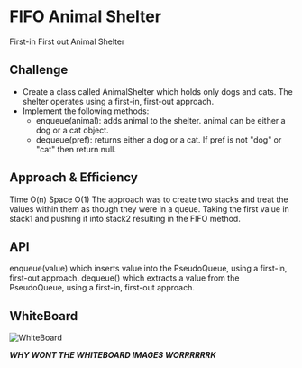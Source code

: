 # FIFO Animal Shelter
First-in First out Animal Shelter

## Challenge
* Create a class called AnimalShelter which holds only dogs and cats. The shelter operates using a first-in, first-out approach.
* Implement the following methods:
    - enqueue(animal): adds animal to the shelter. animal can be either a dog or a cat object.
    - dequeue(pref): returns either a dog or a cat. If pref is not "dog" or "cat" then return null.

## Approach & Efficiency
Time O(n)
Space O(1)
The approach was to create two stacks and treat the values within them as though they were in a queue. Taking the first value in stack1 and pushing it into stack2 resulting in the FIFO method.
## API
enqueue(value) which inserts value into the PseudoQueue, using a first-in, first-out approach.
dequeue() which extracts a value from the PseudoQueue, using a first-in, first-out approach.


## WhiteBoard

![WhiteBoard](.assets/AnimalShelter.png)

***WHY WONT THE WHITEBOARD IMAGES WORRRRRRK***